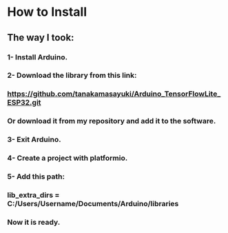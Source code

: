 # How to Install
## The way I took:
### 1- Install Arduino.
### 2- Download the library from this link:
### https://github.com/tanakamasayuki/Arduino_TensorFlowLite_ESP32.git
### Or download it from my repository and add it to the software.
### 3- Exit Arduino.
### 4- Create a project with platformio.
### 5- Add this path:
### lib_extra_dirs = C:/Users/Username/Documents/Arduino/libraries
### Now it is ready.